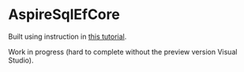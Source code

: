 # AspireSqlEfCore

Built using instruction in [this tutorial](https://learn.microsoft.com/en-us/dotnet/aspire/database/sql-server-components).

Work in progress (hard to complete without the preview version Visual Studio).
